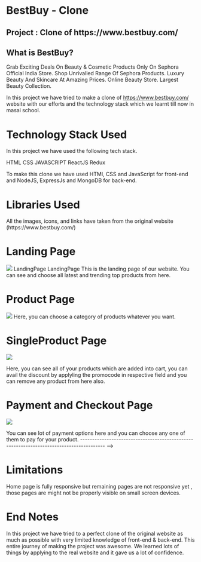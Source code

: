 <h1>BestBuy - Clone</h1>
<ur></ur>
<h2>Project : Clone of https://www.bestbuy.com/</h2>
<ur></ur>
<h2>What is BestBuy?</h2>
<ur></ur>
Grab Exciting Deals On Beauty & Cosmetic Products Only On Sephora Official India Store. Shop Unrivalled Range Of Sephora Products. Luxury Beauty And Skincare At Amazing Prices. Online Beauty Store. Largest Beauty Collection.

In this project we have tried to make a clone of https://www.bestbuy.com/ website with our efforts and the technology stack which we learnt till now in masai school.

<h1>Technology Stack Used</h1>
<ur></ur>
In this project we have used the following tech stack.

HTML
CSS
JAVASCRIPT
ReactJS
Redux

To make this clone we have used HTMl, CSS and JavaScript for front-end and NodeJS, ExpressJs and MongoDB for back-end.

<h1>Libraries Used</h1>
<ur></ur>
All the images, icons, and links have taken from the original website (https://www.bestbuy.com/)

<!-- <h1>Snapshots of Our Project 📸</h1> -->
<ur></ur>
 <h1>Landing Page</h1>
<ur></ur>
<img src="https://drive.google.com/file/d/1iYyf-s52v1VTm_0Br3M8rH0Oyjkbv69W/view?usp=share_link">
LandingPage LandingPage This is the landing page of our website. You can see and choose all latest and trending top products from here.

<!-- <h1>SignUp</h1>
<ur></ur>
<img src="https://user-images.githubusercontent.com/108051005/222510624-1268e90b-ce93-4e25-bc8f-4356d5cb9f70.PNG

"/>
You can signup with our website from here . -->

<!-- <h1>Login</h1>
<ur></ur>
<img src="![image](https://user-images.githubusercontent.com/108051005/222461950-e2756c04-743d-49b6-81b5-b29f08bc0cc5.png)
"/>
You can login to our website from here by entering required details.
 -->
<h1>Product Page</h1>
<ur></ur>
<img src="https://github.com/gautam6023/bestbuy.com/raw/main/bestbuyss/Screenshot%20(2133).png
"/>
Here, you can choose a category of products whatever you want.

<h1>SingleProduct Page</h1>
<ur></ur>
<img src="https://github.com/gautam6023/bestbuy.com/raw/main/bestbuyss/Screenshot%20(2134).png
"/>

Here, you can see all of your products which are added into cart, you can avail the discount by applyling the promocode in respective field and you can remove any product from here also.

<h1>Payment and Checkout Page</h1>
<ur></ur>
<img src="https://github.com/gautam6023/bestbuy.com/raw/main/bestbuyss/Screenshot%20(2136).png
"/>

You can see lot of payment options here and you can choose any one of them to pay for your product.
---------------------------------------------------------------------------------------- -->
<h1>Limitations</h1>
<ur></ur>
Home page is fully responsive but remaining pages are not responsive yet , those pages are might not be properly visible on small screen devices.

<h1>End Notes</h1>
<ur></ur>
In this project we have tried to a perfect clone of the original website as much as possible with very limited knowledge of front-end & back-end. This entire journey of making the project was awesome. We learned lots of things by applying to the real website and it gave us a lot of confidence.

